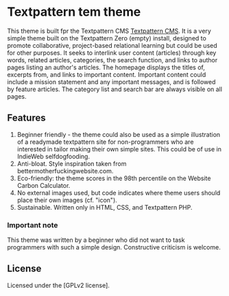 # Textpattern tem theme

This theme is built fpr the Textpattern CMS [Textpattern CMS](https://textpattern.com/). It is a very simple theme built on the Textpattern Zero (empty) install, designed to promote collaborative, project-based relational learning but could be used for other purposes. It seeks to interlink user content (articles) through key words, related articles, categories, the search function, and links to author pages listing an author's articles. The homepage displays the titles of, excerpts from, and links to important content. Important content could include a mission statement and any important messages, and is followed by feature articles. The category list and search bar are always visible on all pages.

## Features
1. Beginner friendly - the theme could also be used as a simple illustration of a readymade textpattern site for non-programmers who are interested in tailor making their own simple sites. This could be of use in IndieWeb selfdogfooding.
2. Anti-bloat. Style inspiration taken from bettermotherfuckingwebsite.com. 
3. Eco-friendly: the theme scores in the 98th percentile on the Website Carbon Calculator.
4. No external images used, but code indicates where theme users should place their own images (cf. "icon").
5. Sustainable. Written only in HTML, CSS, and Textpattern PHP. 

### Important note
This theme was written by a beginner who did not want to task programmers with such a simple design. Constructive criticism is welcome.

## License

Licensed under the [GPLv2 license]. 
